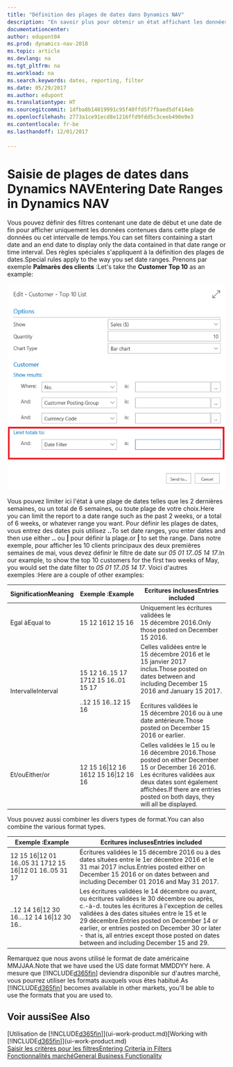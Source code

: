 ```yaml
---
title: "Définition des plages de dates dans Dynamics NAV"
description: "En savoir plus pour obtenir un état affichant les données de périodes spécifiques à l'aide de plages de dates dans Dynamics NAV."
documentationcenter: 
author: edupont04
ms.prod: dynamics-nav-2018
ms.topic: article
ms.devlang: na
ms.tgt_pltfrm: na
ms.workload: na
ms.search.keywords: dates, reporting, filter
ms.date: 05/29/2017
ms.author: edupont
ms.translationtype: HT
ms.sourcegitcommit: 1dfba8b14019991c95f40ffd5f7fbaed5df414eb
ms.openlocfilehash: 2773a1ce91ecd8e1216ffd9fdd5c3ceeb490e9e3
ms.contentlocale: fr-be
ms.lasthandoff: 12/01/2017

---
```

# <a name="entering-date-ranges-in-dynamics-nav"></a><span data-ttu-id="83523-103">Saisie de plages de dates dans Dynamics NAV</span><span class="sxs-lookup"><span data-stu-id="83523-103">Entering Date Ranges in Dynamics NAV</span></span>
<span data-ttu-id="83523-104">Vous pouvez définir des filtres contenant une date de début et une date de fin pour afficher uniquement les données contenues dans cette plage de données ou cet intervalle de temps.</span><span class="sxs-lookup"><span data-stu-id="83523-104">You can set filters containing a start date and an end date to display only the data contained in that date range or time interval.</span></span> <span data-ttu-id="83523-105">Des règles spéciales s'appliquent à la définition des plages de dates.</span><span class="sxs-lookup"><span data-stu-id="83523-105">Special rules apply to the way you set date ranges.</span></span> <span data-ttu-id="83523-106">Prenons par exemple **Palmarès des clients** :</span><span class="sxs-lookup"><span data-stu-id="83523-106">Let's take the **Customer Top 10** as an example:</span></span>

![Définition d'une plage de dates dans la page de demande de la liste du palmarès des clients](./media/ui-enter-date-ranges/customer-top10-list.png)

<span data-ttu-id="83523-108">Vous pouvez limiter ici l'état à une plage de dates telles que les 2 dernières semaines, ou un total de 6 semaines, ou toute plage de votre choix.</span><span class="sxs-lookup"><span data-stu-id="83523-108">Here you can limit the report to a date range such as the past 2 weeks, or a total of 6 weeks, or whatever range you want.</span></span> <span data-ttu-id="83523-109">Pour définir les plages de dates, vous entrez des dates puis utilisez **..**</span><span class="sxs-lookup"><span data-stu-id="83523-109">To set date ranges, you enter dates and then use either **..**</span></span> <span data-ttu-id="83523-110">ou **|** pour définir la plage.</span><span class="sxs-lookup"><span data-stu-id="83523-110">or **|** to set the range.</span></span> <span data-ttu-id="83523-111">Dans notre exemple, pour afficher les 10 clients principaux des deux premières semaines de mai, vous devez définir le filtre de date sur *05 01 17..05 14 17*.</span><span class="sxs-lookup"><span data-stu-id="83523-111">In our example, to show the top 10 customers for the first two weeks of May, you would set the date filter to *05 01 17..05 14 17*.</span></span>
<span data-ttu-id="83523-112">Voici d'autres exemples :</span><span class="sxs-lookup"><span data-stu-id="83523-112">Here are a couple of other examples:</span></span>

| <span data-ttu-id="83523-113">Signification</span><span class="sxs-lookup"><span data-stu-id="83523-113">Meaning</span></span> | <span data-ttu-id="83523-114">Exemple :</span><span class="sxs-lookup"><span data-stu-id="83523-114">Example</span></span> | <span data-ttu-id="83523-115">Ecritures incluses</span><span class="sxs-lookup"><span data-stu-id="83523-115">Entries included</span></span> |
|---|---|---|
|<span data-ttu-id="83523-116">Egal à</span><span class="sxs-lookup"><span data-stu-id="83523-116">Equal to</span></span>| <span data-ttu-id="83523-117">15 12 16</span><span class="sxs-lookup"><span data-stu-id="83523-117">12 15 16</span></span> |<span data-ttu-id="83523-118">Uniquement les écritures validées le 15 décembre 2016.</span><span class="sxs-lookup"><span data-stu-id="83523-118">Only those posted on December 15 2016.</span></span>|
|<span data-ttu-id="83523-119">Intervalle</span><span class="sxs-lookup"><span data-stu-id="83523-119">Interval</span></span>| <span data-ttu-id="83523-120">15 12 16..15 17 17</span><span class="sxs-lookup"><span data-stu-id="83523-120">12 15 16..01 15 17</span></span><br /><br /><span data-ttu-id="83523-121">..12 15 16</span><span class="sxs-lookup"><span data-stu-id="83523-121">..12 15 16</span></span>|<span data-ttu-id="83523-122">Celles validées entre le 15 décembre 2016 et le 15 janvier 2017 inclus.</span><span class="sxs-lookup"><span data-stu-id="83523-122">Those posted on dates between and including December 15 2016 and January 15 2017.</span></span><br /><br /><span data-ttu-id="83523-123">Écritures validées le 15 décembre 2016 ou à une date antérieure.</span><span class="sxs-lookup"><span data-stu-id="83523-123">Those posted on December 15 2016 or earlier.</span></span>|
|<span data-ttu-id="83523-124">Et/ou</span><span class="sxs-lookup"><span data-stu-id="83523-124">Either/or</span></span>|<span data-ttu-id="83523-125">12 15 16&#124;12 16 16</span><span class="sxs-lookup"><span data-stu-id="83523-125">12 15 16&#124;12 16 16</span></span>|<span data-ttu-id="83523-126">Celles validées le 15 ou le 16 décembre 2016.</span><span class="sxs-lookup"><span data-stu-id="83523-126">Those posted on either December 15 or December 16 2016.</span></span> <span data-ttu-id="83523-127">Les écritures validées aux deux dates sont également affichées.</span><span class="sxs-lookup"><span data-stu-id="83523-127">If there are entries posted on both days, they will all be displayed.</span></span>|

<span data-ttu-id="83523-128">Vous pouvez aussi combiner les divers types de format.</span><span class="sxs-lookup"><span data-stu-id="83523-128">You can also combine the various format types.</span></span>

| <span data-ttu-id="83523-129">Exemple :</span><span class="sxs-lookup"><span data-stu-id="83523-129">Example</span></span> | <span data-ttu-id="83523-130">Ecritures incluses</span><span class="sxs-lookup"><span data-stu-id="83523-130">Entries included</span></span> |
|---|---|
|<span data-ttu-id="83523-131">12 15 16&#124;12 01 16..05 31 17</span><span class="sxs-lookup"><span data-stu-id="83523-131">12 15 16&#124;12 01 16..05 31 17</span></span> | <span data-ttu-id="83523-132">Écritures validées le 15 décembre 2016 ou à des dates situées entre le 1er décembre 2016 et le 31 mai 2017 inclus.</span><span class="sxs-lookup"><span data-stu-id="83523-132">Entries posted either on December 15 2016 or on dates between and including December 01 2016 and May 31 2017.</span></span> |
|<span data-ttu-id="83523-133">..12 14 16&#124;12 30 16..</span><span class="sxs-lookup"><span data-stu-id="83523-133">..12 14 16&#124;12 30 16..</span></span> | <span data-ttu-id="83523-134">Les écritures validées le 14 décembre ou avant, ou écritures validées le 30 décembre ou après, c.-à-d. toutes les écritures à l'exception de celles validées à des dates situées entre le 15 et le 29 décembre.</span><span class="sxs-lookup"><span data-stu-id="83523-134">Entries posted on December 14 or earlier, or entries posted on December 30 or later - that is, all entries except those posted on dates between and including December 15 and 29.</span></span> |

<span data-ttu-id="83523-135">Remarquez que nous avons utilisé le format de date américaine MMJJAA.</span><span class="sxs-lookup"><span data-stu-id="83523-135">Note that we have used the US date format MMDDYY here.</span></span> <span data-ttu-id="83523-136">A mesure que [!INCLUDE[d365fin](includes/d365fin_md.md)] deviendra disponible sur d'autres marché, vous pourrez utiliser les formats auxquels vous êtes habitué.</span><span class="sxs-lookup"><span data-stu-id="83523-136">As [!INCLUDE[d365fin](includes/d365fin_md.md)] becomes available in other markets, you'll be able to use the formats that you are used to.</span></span>

## <a name="see-also"></a><span data-ttu-id="83523-137">Voir aussi</span><span class="sxs-lookup"><span data-stu-id="83523-137">See Also</span></span>
<span data-ttu-id="83523-138">[Utilisation de [!INCLUDE[d365fin](includes/d365fin_long_md.md)]](ui-work-product.md)</span><span class="sxs-lookup"><span data-stu-id="83523-138">[Working with [!INCLUDE[d365fin](includes/d365fin_long_md.md)]](ui-work-product.md)</span></span>  
[<span data-ttu-id="83523-139">Saisir les critères pour les filtres</span><span class="sxs-lookup"><span data-stu-id="83523-139">Entering Criteria in Filters </span></span>](ui-enter-criteria-filters.md)  
[<span data-ttu-id="83523-140">Fonctionnalités marché</span><span class="sxs-lookup"><span data-stu-id="83523-140">General Business Functionality</span></span>](ui-across-business-areas.md)

